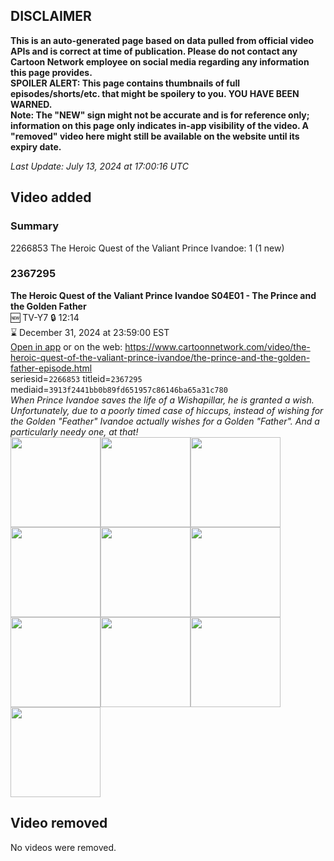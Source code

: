 ## DISCLAIMER
**This is an auto-generated page based on data pulled from official video APIs and is correct at time of publication. Please do not contact any Cartoon Network employee on social media regarding any information this page provides.**  
**SPOILER ALERT: This page contains thumbnails of full episodes/shorts/etc. that might be spoilery to you. YOU HAVE BEEN WARNED.**  
**Note: The "NEW" sign might not be accurate and is for reference only; information on this page only indicates in-app visibility of the video. A "removed" video here might still be available on the website until its expiry date.**  

_Last Update: July 13, 2024 at 17:00:16 UTC_
## Video added
### Summary
2266853 The Heroic Quest of the Valiant Prince Ivandoe: 1 (1 new)  
### 2367295
**The Heroic Quest of the Valiant Prince Ivandoe S04E01 - The Prince and the Golden Father**  
🆕 TV-Y7 🔒 12:14  
⌛ December 31, 2024 at 23:59:00 EST  
[Open in app](https://cnvideo.sercomkc.org/redirector.html?type=cnapp&seriesid=2266853&titleid=2367295&mediaid=3913f2441bb0b89fd651957c86146ba65a31c780) or on the web: https://www.cartoonnetwork.com/video/the-heroic-quest-of-the-valiant-prince-ivandoe/the-prince-and-the-golden-father-episode.html  
seriesid=`2266853` titleid=`2367295` mediaid=`3913f2441bb0b89fd651957c86146ba65a31c780`  
_When Prince Ivandoe saves the life of a Wishapillar, he is granted a wish. Unfortunately, due to a poorly timed case of hiccups, instead of wishing for the Golden "Feather" Ivandoe actually wishes for a Golden "Father". And a particularly needy one, at that!_  
<a href="https://s3.amazonaws.com/cartoonorchestrator/2367295_001_1280x720.jpg"><img src="https://s3.amazonaws.com/cartoonorchestrator/2367295_001_640x360.jpg" height="144px" /></a><a href="https://s3.amazonaws.com/cartoonorchestrator/2367295_002_1280x720.jpg"><img src="https://s3.amazonaws.com/cartoonorchestrator/2367295_002_640x360.jpg" height="144px" /></a><a href="https://s3.amazonaws.com/cartoonorchestrator/2367295_003_1280x720.jpg"><img src="https://s3.amazonaws.com/cartoonorchestrator/2367295_003_640x360.jpg" height="144px" /></a><a href="https://s3.amazonaws.com/cartoonorchestrator/2367295_004_1280x720.jpg"><img src="https://s3.amazonaws.com/cartoonorchestrator/2367295_004_640x360.jpg" height="144px" /></a><a href="https://s3.amazonaws.com/cartoonorchestrator/2367295_005_1280x720.jpg"><img src="https://s3.amazonaws.com/cartoonorchestrator/2367295_005_640x360.jpg" height="144px" /></a><a href="https://s3.amazonaws.com/cartoonorchestrator/2367295_006_1280x720.jpg"><img src="https://s3.amazonaws.com/cartoonorchestrator/2367295_006_640x360.jpg" height="144px" /></a><a href="https://s3.amazonaws.com/cartoonorchestrator/2367295_007_1280x720.jpg"><img src="https://s3.amazonaws.com/cartoonorchestrator/2367295_007_640x360.jpg" height="144px" /></a><a href="https://s3.amazonaws.com/cartoonorchestrator/2367295_008_1280x720.jpg"><img src="https://s3.amazonaws.com/cartoonorchestrator/2367295_008_640x360.jpg" height="144px" /></a><a href="https://s3.amazonaws.com/cartoonorchestrator/2367295_009_1280x720.jpg"><img src="https://s3.amazonaws.com/cartoonorchestrator/2367295_009_640x360.jpg" height="144px" /></a><a href="https://s3.amazonaws.com/cartoonorchestrator/2367295_010_1280x720.jpg"><img src="https://s3.amazonaws.com/cartoonorchestrator/2367295_010_640x360.jpg" height="144px" /></a>
## Video removed
No videos were removed.  
